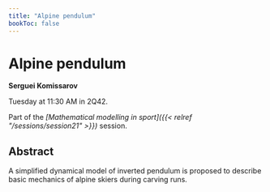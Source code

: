 ```yaml
---
title: "Alpine pendulum"
bookToc: false
---
```


# Alpine pendulum

**Serguei Komissarov**

Tuesday at 11:30 AM in 2Q42.

Part of the *[Mathematical modelling in sport]({{< relref "/sessions/session21" >}})* session.

## Abstract

A simplified dynamical model of inverted pendulum is proposed to describe basic mechanics of alpine skiers during carving runs. 


